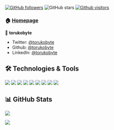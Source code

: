 [![GitHub followers](https://img.shields.io/github/followers/torukobyte?style=social)](https://github.com/torukobyte?tab=followers)
![GitHub stars](https://img.shields.io/github/stars/torukobyte?style=social)
[![Github visitors](https://visitor-badge.glitch.me/badge?page_id=torukobyte.visitor-badge)](https://GitHub.com/torukobyte/StrapDown.js/stargazers/)


### 🏠 [Homepage](https://github.com/torukobyte?tab=repositories)

👤 **torukobyte**

* Twitter: [@torukobyte](https://twitter.com/torukobyte)
* Github: [@torukobyte](https://github.com/torukobyte)
* LinkedIn: [@torukobyte](https://linkedin.com/in/torukobyte)

## 🛠 Technologies & Tools 
<img src="https://img.shields.io/badge/Python-c72064??style=flat-square&logo=python&logoColor=white"></img>
<img src="https://img.shields.io/badge/C%23-c72064??style=flat-square&logo=c-sharp&logoColor=white"></img>
<img src="https://img.shields.io/badge/Java-c72064??style=flat-square&logo=java&logoColor=white"></img>
<img src="https://img.shields.io/badge/JavaScript-c72064??style=flat-square&logo=javascript&logoColor=white"></img>
<img src="https://img.shields.io/badge/TypeScript-c72064??style=flat-square&logo=typescript&logoColor=white"></img>
<img src="https://img.shields.io/badge/PHP-c72064??style=flat-square&logo=php&logoColor=white"></img>
<img src="https://img.shields.io/badge/Ionic-c72064??style=flat-square&logo=ionic&logoColor=white"></img>
<img src="https://img.shields.io/badge/Flutter-c72064??style=flat-square&logo=flutter&logoColor=white"></img>
<img src="https://img.shields.io/badge/Dart-c72064??style=flat-square&logo=dart&logoColor=white"></img>



## 📊 GitHub Stats

<p align="center">
  <p>
    <img src="https://github-readme-stats.vercel.app/api?username=torukobyte&count_private=true&show_icons=true&theme=tokyonight">
</p>
  <p>
  <img src="https://github-readme-stats.vercel.app/api/top-langs/?username=torukobyte&hide=python&layout=compact&show_icons=true&theme=tokyonight">
  </p>

</p>
